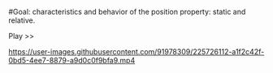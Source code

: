 #Goal: characteristics and behavior of the position property: static and relative.

Play >>

https://user-images.githubusercontent.com/91978309/225726112-a1f2c42f-0bd5-4ee7-8879-a9d0c0f9bfa9.mp4






